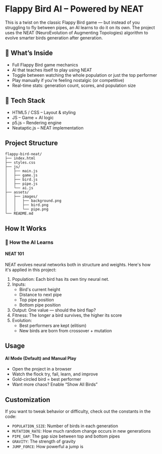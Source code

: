 # Flappy Bird AI – Powered by NEAT

This is a twist on the classic Flappy Bird game — but instead of you struggling to fly between pipes, an AI learns to do it on its own. The project uses the NEAT (NeuroEvolution of Augmenting Topologies) algorithm to evolve smarter birds generation after generation.

## 🧠 What’s Inside
- Full Flappy Bird game mechanics
- AI that teaches itself to play using NEAT
- Toggle between watching the whole population or just the top performer
- Play manually if you're feeling nostalgic (or competitive)
- Real-time stats: generation count, scores, and population size


## 🔧 Tech Stack
- HTML5 / CSS – Layout & styling
- JS – Game + AI logic
- p5.js – Rendering engine
- Neataptic.js – NEAT implementation


## Project Structure

```
flappy-bird-neat/
├── index.html     
├── styles.css           
├── js/
│   ├── main.js   
│   ├── game.js      
│   ├── bird.js         
│   ├── pipe.js          
│   └── ai.js            
├── assets/
│   ├── images/
│   │   ├── background.png  
│   │   ├── bird.png        
│   │   └── pipe.png        
└── README.md      
```


## How It Works

### 🧬 How the AI Learns
#### NEAT 101
NEAT evolves neural networks both in structure and weights. Here's how it's applied in this project:

1. Population: Each bird has its own tiny neural net.
2. Inputs:
   -  Bird's current height
   -  Distance to next pipe
   -  Top pipe position
   -  Bottom pipe position
3. Output: One value — should the bird flap?
4. Fitness: The longer a bird survives, the higher its score
4. Evolution:
   -  Best performers are kept (elitism)
   - New birds are born from crossover + mutation

## Usage
#### AI Mode (Default) and Manual Play
- Open the project in a browser
- Watch the flock try, fail, learn, and improve
- Gold-circled bird = best performer
- Want more chaos? Enable “Show All Birds”

## Customization
If you want to tweak behavior or difficulty, check out the constants in the code:
- `POPULATION_SIZE`: Number of birds in each generation
- `MUTATION_RATE`: How much random change occurs in new generations
- `PIPE_GAP`: The gap size between top and bottom pipes
- `GRAVITY`: The strength of gravity
- `JUMP_FORCE`: How powerful a jump is
